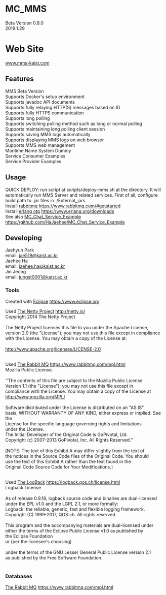 # MC_MMS
Beta Version 0.8.0 <br/>
2019.1.29<br/>


# Web Site
www.mms-kaist.com


## Features
MMS Beta Version<br/>
Supports Docker's setup environment<br/>
Supports javadoc API documents<br/>
Supports fully relaying HTTP(S) messages based on ID<br/>
Supports fully HTTPS communication<br/>
Supports long polling<br/>
Supports switching polling method such as long or normal polling<br/>
Supports maintaining long polling client session<br/>
Supports saving MMS logs automatically<br/>
Supports displaying MMS logs on web browser<br/>
Supports MMS web management<br/>
Maritime Name System Dummy<br/>
Service Consumer Examples<br/>
Service Provider Examples<br/>


## Usage
QUICK DEPLOY: run script at scripts/deploy-mms.sh at the directory. It will automatically run MMS Server and related services.
First of all, configure build path to .jar files in ./External_jars.<br/>
Install [rabbitmq](https://www.rabbitmq.com/#getstarted) https://www.rabbitmq.com/#getstarted <br/>
Install [erlang otp](https://www.erlang.org/downloads) https://www.erlang.org/downloads <br/>
See also [MC_Chat_Service_Example](https://github.com/HaJaehee/MC_Chat_Service_Example) https://github.com/HaJaehee/MC_Chat_Service_Example <br/>


## Developing
Jaehyun Park<br/>
email: jae519@kaist.ac.kr<br/>
Jaehee Ha<br/>
email: jaehee.ha@kaist.ac.kr<br/>
Jin Jeong<br/>
email: jungst0001@kaist.ac.kr <br/>

### Tools
Created with [Eclipse](https://www.eclipse.org) https://www.eclipse.org<br/>


Used [The Netty Project](http://netty.io/) http://netty.io/<br/>
Copyright 2014 The Netty Project<br/>
<br/>
The Netty Project licenses this file to you under the Apache License,<br/>
version 2.0 (the "License"); you may not use this file except in compliance<br/>
with the License. You may obtain a copy of the License at:<br/>
<br/>
  http://www.apache.org/licenses/LICENSE-2.0<br/>
  <br/>
   
Used [The Rabbit MQ](https://www.rabbitmq.com/mpl.html) https://www.rabbitmq.com/mpl.html<br/>
 Mozilla Public License.<br/>
<br/>
''The contents of this file are subject to the Mozilla Public License<br/>
Version 1.1 (the "License"); you may not use this file except in<br/>
compliance with the License. You may obtain a copy of the License at<br/>
http://www.mozilla.org/MPL/<br/>
<br/>
Software distributed under the License is distributed on an "AS IS"<br/>
basis, WITHOUT WARRANTY OF ANY KIND, either express or implied. See the<br/>
License for the specific language governing rights and limitations<br/>
under the License.<br/>
The Initial Developer of the Original Code is GoPivotal, Ltd.<br/>
Copyright (c) 2007-2013 GoPivotal, Inc.  All Rights Reserved.''<br/>
<br/>
[NOTE: The text of this Exhibit A may differ slightly from the text of<br/>
the notices in the Source Code files of the Original Code. You should<br/>
use the text of this Exhibit A rather than the text found in the<br/>
Original Code Source Code for Your Modifications.]<br/>
<br/>

Used [The LogBack](https://logback.qos.ch/license.html) https://logback.qos.ch/license.html<br/>
Logback License <br/>
<br/>
As of release 0.9.18, logback source code and binaries are dual-licensed under the EPL v1.0 and the LGPL 2.1, or more formally: <br/>
Logback: the reliable, generic, fast and flexible logging framework. <br/>
Copyright (C) 1999-2017, QOS.ch. All rights reserved.  <br/>
<br/>
This program and the accompanying materials are dual-licensed under <br/>
either the terms of the Eclipse Public License v1.0 as published by <br/>
the Eclipse Foundation <br/>
  or (per the licensee's choosing) <br/>
  <br/>
under the terms of the GNU Lesser General Public License version 2.1 <br/>
as published by the Free Software Foundation. <br/>
 <br/>

### Databases
[The Rabbit MQ](https://www.rabbitmq.com/mpl.html) https://www.rabbitmq.com/mpl.html<br/>

